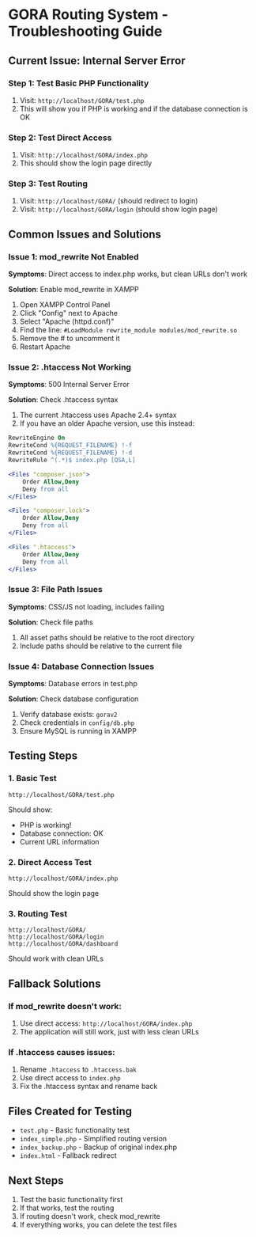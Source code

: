 # GORA Routing System - Troubleshooting Guide

## Current Issue: Internal Server Error

### Step 1: Test Basic PHP Functionality
1. Visit: `http://localhost/GORA/test.php`
2. This will show you if PHP is working and if the database connection is OK

### Step 2: Test Direct Access
1. Visit: `http://localhost/GORA/index.php`
2. This should show the login page directly

### Step 3: Test Routing
1. Visit: `http://localhost/GORA/` (should redirect to login)
2. Visit: `http://localhost/GORA/login` (should show login page)

## Common Issues and Solutions

### Issue 1: mod_rewrite Not Enabled
**Symptoms**: Direct access to index.php works, but clean URLs don't work

**Solution**: Enable mod_rewrite in XAMPP
1. Open XAMPP Control Panel
2. Click "Config" next to Apache
3. Select "Apache (httpd.conf)"
4. Find the line: `#LoadModule rewrite_module modules/mod_rewrite.so`
5. Remove the # to uncomment it
6. Restart Apache

### Issue 2: .htaccess Not Working
**Symptoms**: 500 Internal Server Error

**Solution**: Check .htaccess syntax
1. The current .htaccess uses Apache 2.4+ syntax
2. If you have an older Apache version, use this instead:

```apache
RewriteEngine On
RewriteCond %{REQUEST_FILENAME} !-f
RewriteCond %{REQUEST_FILENAME} !-d
RewriteRule ^(.*)$ index.php [QSA,L]

<Files "composer.json">
    Order Allow,Deny
    Deny from all
</Files>

<Files "composer.lock">
    Order Allow,Deny
    Deny from all
</Files>

<Files ".htaccess">
    Order Allow,Deny
    Deny from all
</Files>
```

### Issue 3: File Path Issues
**Symptoms**: CSS/JS not loading, includes failing

**Solution**: Check file paths
1. All asset paths should be relative to the root directory
2. Include paths should be relative to the current file

### Issue 4: Database Connection Issues
**Symptoms**: Database errors in test.php

**Solution**: Check database configuration
1. Verify database exists: `gorav2`
2. Check credentials in `config/db.php`
3. Ensure MySQL is running in XAMPP

## Testing Steps

### 1. Basic Test
```
http://localhost/GORA/test.php
```
Should show:
- PHP is working!
- Database connection: OK
- Current URL information

### 2. Direct Access Test
```
http://localhost/GORA/index.php
```
Should show the login page

### 3. Routing Test
```
http://localhost/GORA/
http://localhost/GORA/login
http://localhost/GORA/dashboard
```
Should work with clean URLs

## Fallback Solutions

### If mod_rewrite doesn't work:
1. Use direct access: `http://localhost/GORA/index.php`
2. The application will still work, just with less clean URLs

### If .htaccess causes issues:
1. Rename `.htaccess` to `.htaccess.bak`
2. Use direct access to `index.php`
3. Fix the .htaccess syntax and rename back

## Files Created for Testing
- `test.php` - Basic functionality test
- `index_simple.php` - Simplified routing version
- `index_backup.php` - Backup of original index.php
- `index.html` - Fallback redirect

## Next Steps
1. Test the basic functionality first
2. If that works, test the routing
3. If routing doesn't work, check mod_rewrite
4. If everything works, you can delete the test files
